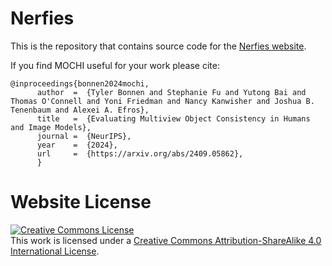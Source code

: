 # Nerfies

This is the repository that contains source code for the [Nerfies website](https://nerfies.github.io).

If you find MOCHI useful for your work please cite:

```
@inproceedings{bonnen2024mochi,
      author  =  {Tyler Bonnen and Stephanie Fu and Yutong Bai and Thomas O'Connell and Yoni Friedman and Nancy Kanwisher and Joshua B. Tenenbaum and Alexei A. Efros},
      title   =  {Evaluating Multiview Object Consistency in Humans and Image Models},
      journal =  {NeurIPS},
      year    =  {2024},
      url     =  {https://arxiv.org/abs/2409.05862},
      }
```

# Website License
<a rel="license" href="http://creativecommons.org/licenses/by-sa/4.0/"><img alt="Creative Commons License" style="border-width:0" src="https://i.creativecommons.org/l/by-sa/4.0/88x31.png" /></a><br />This work is licensed under a <a rel="license" href="http://creativecommons.org/licenses/by-sa/4.0/">Creative Commons Attribution-ShareAlike 4.0 International License</a>.
